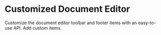 # Customized Document Editor

Customize the document editor toolbar and footer items with an easy-to-use API. Add custom items.
